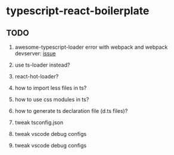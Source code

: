 # typescript-react-boilerplate

## TODO

1. awesome-typescript-loader error with webpack and webpack devserver: [issue](https://github.com/s-panferov/awesome-typescript-loader/issues/560)

1. use ts-loader instead?

1. react-hot-loader?

1. how to import less files in ts?

1. how to use css modules in ts?

1. how to generate ts declaration file (d.ts files)?

1. tweak tsconfig.json

1. tweak vscode debug configs

1. tweak vscode debug configs
